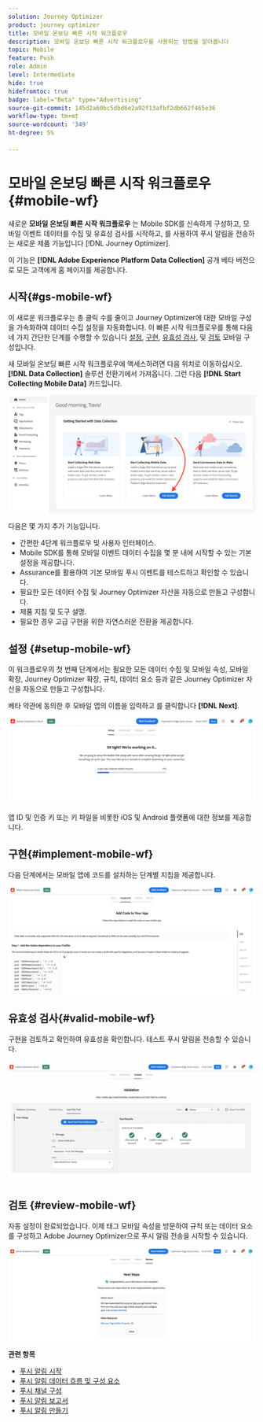 ```yaml
---
solution: Journey Optimizer
product: journey optimizer
title: 모바일 온보딩 빠른 시작 워크플로우
description: 모바일 온보딩 빠른 시작 워크플로우를 사용하는 방법을 알아봅니다
topic: Mobile
feature: Push
role: Admin
level: Intermediate
hide: true
hidefromtoc: true
badge: label="Beta" type="Advertising"
source-git-commit: 145d2a60bc5dbd6e2a92f13afbf2db662f465e36
workflow-type: tm+mt
source-wordcount: '349'
ht-degree: 5%

---
```



# 모바일 온보딩 빠른 시작 워크플로우 {#mobile-wf}

새로운 **모바일 온보딩 빠른 시작 워크플로우** 는 Mobile SDK를 신속하게 구성하고, 모바일 이벤트 데이터를 수집 및 유효성 검사를 시작하고, 를 사용하여 푸시 알림을 전송하는 새로운 제품 기능입니다 [!DNL Journey Optimizer].

이 기능은 **[!DNL Adobe Experience Platform Data Collection]** 공개 베타 버전으로 모든 고객에게 홈 페이지를 제공합니다.

## 시작{#gs-mobile-wf}

이 새로운 워크플로우는 총 클릭 수를 줄이고 Journey Optimizer에 대한 모바일 구성을 가속화하여 데이터 수집 설정을 자동화합니다. 이 빠른 시작 워크플로우를 통해 다음 네 가지 간단한 단계를 수행할 수 있습니다 [설정](##setup-mobile-wf), [구현](#implement-mobile-wf), [유효성 검사](#valid-mobile-wf), 및 [검토](#review-mobile-wf) 모바일 구성입니다.

새 모바일 온보딩 빠른 시작 워크플로우에 액세스하려면 다음 위치로 이동하십시오. **[!DNL Data Collection]** 솔루션 전환기에서 가져옵니다. 그런 다음 **[!DNL Start Collecting Mobile Data]** 카드입니다.

![](assets/mobile-wf-home.png)

다음은 몇 가지 추가 기능입니다.

* 간편한 4단계 워크플로우 및 사용자 인터페이스.
* Mobile SDK를 통해 모바일 이벤트 데이터 수집을 몇 분 내에 시작할 수 있는 기본 설정을 제공합니다.
* Assurance를 활용하여 기본 모바일 푸시 이벤트를 테스트하고 확인할 수 있습니다.
* 필요한 모든 데이터 수집 및 Journey Optimizer 자산을 자동으로 만들고 구성합니다.
* 제품 지침 및 도구 설명.
* 필요한 경우 고급 구현을 위한 자연스러운 전환을 제공합니다.

## 설정 {#setup-mobile-wf}

이 워크플로우의 첫 번째 단계에서는 필요한 모든 데이터 수집 및 모바일 속성, 모바일 확장, Journey Optimizer 확장, 규칙, 데이터 요소 등과 같은 Journey Optimizer 자산을 자동으로 만들고 구성합니다.

베타 약관에 동의한 후 모바일 앱의 이름을 입력하고 를 클릭합니다 **[!DNL Next]**.

![](assets/mobile-wf-setup.png)

앱 ID 및 인증 키 또는 키 파일을 비롯한 iOS 및 Android 플랫폼에 대한 정보를 제공합니다.

## 구현{#implement-mobile-wf}

다음 단계에서는 모바일 앱에 코드를 설치하는 단계별 지침을 제공합니다.

![](assets/mobile-wf-add-code.png)


## 유효성 검사{#valid-mobile-wf}

구현을 검토하고 확인하여 유효성을 확인합니다. 테스트 푸시 알림을 전송할 수 있습니다.

![](assets/mobile-wf-valid.png)


## 검토 {#review-mobile-wf}

자동 설정이 완료되었습니다. 이제 태그 모바일 속성을 방문하여 규칙 또는 데이터 요소를 구성하고 Adobe Journey Optimizer으로 푸시 알림 전송을 시작할 수 있습니다.

![](assets/mobile-wf-done.png)


**관련 항목**

* [푸시 알림 시작](get-started-push.md)
* [푸시 알림 데이터 흐름 및 구성 요소](push-gs.md)
* [푸시 채널 구성](push-configuration.md)
* [푸시 알림 보고서](../reports/journey-global-report.md#push-global)
* [푸시 알림 만들기](create-push.md)
